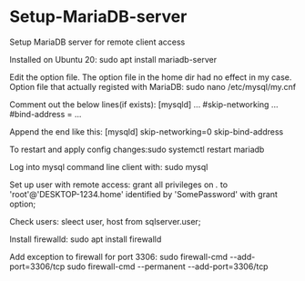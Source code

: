 # Setup-MariaDB-server
Setup MariaDB server for remote client access

Installed on Ubuntu 20:
sudo apt install mariadb-server

Edit the option file.
The option file in the home dir had no effect in my case.
Option file that actually registed with MariaDB:
sudo nano /etc/mysql/my.cnf

Comment out the below lines(if exists):
 [mysqld]
    ...
    #skip-networking
    ...
    #bind-address = <some ip-address>
    ...
    
Append the end like this:
[mysqld]
skip-networking=0
skip-bind-address

To restart and apply config changes:sudo systemctl restart mariadb

Log into mysql command line client with: sudo mysql

Set up user with remote access:
grant all privileges on *.* to 'root'@'DESKTOP-1234.home' identified by 'SomePassword' with grant option;

Check users:
sleect user, host from sqlserver.user;

Install firewalld:
sudo apt install firewalld

Add exception to firewall for port 3306:
sudo firewall-cmd --add-port=3306/tcp
sudo firewall-cmd --permanent --add-port=3306/tcp
